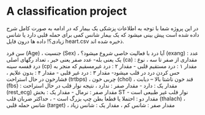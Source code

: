 # A classification project
در این پروژه شما با توجه به اطلاعات پزشکی یک بیمار که در ادامه به صورت کامل شرح داده شده است پیش بینی میشود که یک بیمار شانس کمی برای حمله قلبی دارد یا شانس زیادی؟!
داده ها درون فایل
heart.csv
ذخیره شده اند.

سن فرد (Age)
، جنسیت (Sex)
، آیا درد با فعالیت خاصی شروع میشود؟  (exang)
: عدد یک یعنی بله-
عدد صفر یعنی خیر
، تعداد رگهای اصلی (ca)
: مقداری از صفر تا سه
، نوع درد قفسه سینه (cp)
مقدار ۱ : درد مستقیم قلبی -
مقدار ۲ : درد غیرمسقیم که منجر به حس کردن درد در قلب میشود-
مقدار ۳ : درد غیر قلبی -
مقدار ۴ : بدون علایم
، فشارخون در حال استراحت (trtbps)
، چربی خون (chol)
، قند خون ناشتا بالا – دیابت (fbs)
: مقدار یک : دارد -
مقدار صفر : ندارد
، نتیجه نوار قلب در حال استراحت (rest_ecg)
مقدار صفر : نرمال -
مقدار یک : بخش ST نوار قلب غیر طبیعی است -
مقدار دو : احتملا یا قطعا بطن چپ بزرگ است - 
، حداکثر ضربان قلب (thalach)
، شانس حمله قلبی (target)
، مقدار صفر : شانس کم
، مقدار یک : شانس زیاد 

